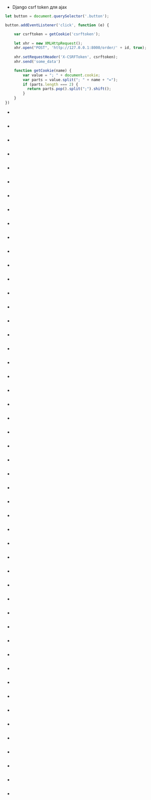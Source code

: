 * Django csrf token для ajax
```javascript
let button = document.querySelector('.button');

button.addEventListener('click', function (e) {

    var csrftoken = getCookie('csrftoken');
    
    let xhr = new XMLHttpRequest();
    xhr.open("POST", 'http://127.0.0.1:8000/order/' + id, true);
    
    xhr.setRequestHeader('X-CSRFToken', csrftoken);
    xhr.send('some_data')

    function getCookie(name) {
        var value = "; " + document.cookie;
        var parts = value.split("; " + name + "=");
        if (parts.length === 2) {
          return parts.pop().split(";").shift();
        }
    }
})
```
* 
```

```
* 
```

```
* 
```

```
* 
```

```
* 
```

```
* 
```

```
* 
```

```
* 
```

```
* 
```

```
* 
```

```
* 
```

```
* 
```

```
* 
```

```
* 
```

```
* 
```

```
* 
```

```
* 
```

```
* 
```

```
* 
```

```
* 
```

```
* 
```

```
* 
```

```
* 
```

```
* 
```

```
* 
```

```
* 
```

```
* 
```

```
* 
```

```
* 
```

```
* 
```

```
* 
```

```
* 
```

```
* 
```

```
* 
```

```
* 
```

```
* 
```

```
* 
```

```
* 
```

```
* 
```

```
* 
```

```
* 
```

```
* 
```

```
* 
```

```
* 
```

```
* 
```

```
* 
```

```
* 
```

```
* 
```

```
* 
```

```
* 
```

```
